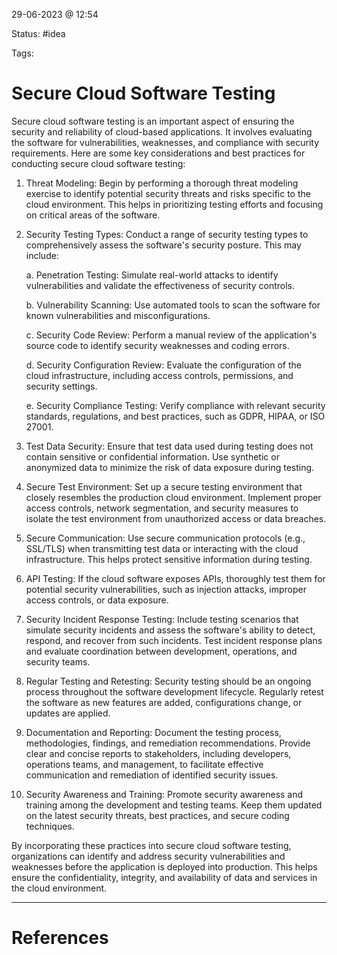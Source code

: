 29-06-2023 @ 12:54

Status: #idea

Tags: 

# Secure Cloud Software Testing

Secure cloud software testing is an important aspect of ensuring the security and reliability of cloud-based applications. It involves evaluating the software for vulnerabilities, weaknesses, and compliance with security requirements. Here are some key considerations and best practices for conducting secure cloud software testing:

1. Threat Modeling: Begin by performing a thorough threat modeling exercise to identify potential security threats and risks specific to the cloud environment. This helps in prioritizing testing efforts and focusing on critical areas of the software.
    
2. Security Testing Types: Conduct a range of security testing types to comprehensively assess the software's security posture. This may include:
    
    a. Penetration Testing: Simulate real-world attacks to identify vulnerabilities and validate the effectiveness of security controls.
    
    b. Vulnerability Scanning: Use automated tools to scan the software for known vulnerabilities and misconfigurations.
    
    c. Security Code Review: Perform a manual review of the application's source code to identify security weaknesses and coding errors.
    
    d. Security Configuration Review: Evaluate the configuration of the cloud infrastructure, including access controls, permissions, and security settings.
    
    e. Security Compliance Testing: Verify compliance with relevant security standards, regulations, and best practices, such as GDPR, HIPAA, or ISO 27001.
    
3. Test Data Security: Ensure that test data used during testing does not contain sensitive or confidential information. Use synthetic or anonymized data to minimize the risk of data exposure during testing.
    
4. Secure Test Environment: Set up a secure testing environment that closely resembles the production cloud environment. Implement proper access controls, network segmentation, and security measures to isolate the test environment from unauthorized access or data breaches.
    
5. Secure Communication: Use secure communication protocols (e.g., SSL/TLS) when transmitting test data or interacting with the cloud infrastructure. This helps protect sensitive information during testing.
    
6. API Testing: If the cloud software exposes APIs, thoroughly test them for potential security vulnerabilities, such as injection attacks, improper access controls, or data exposure.
    
7. Security Incident Response Testing: Include testing scenarios that simulate security incidents and assess the software's ability to detect, respond, and recover from such incidents. Test incident response plans and evaluate coordination between development, operations, and security teams.
    
8. Regular Testing and Retesting: Security testing should be an ongoing process throughout the software development lifecycle. Regularly retest the software as new features are added, configurations change, or updates are applied.
    
9. Documentation and Reporting: Document the testing process, methodologies, findings, and remediation recommendations. Provide clear and concise reports to stakeholders, including developers, operations teams, and management, to facilitate effective communication and remediation of identified security issues.
    
10. Security Awareness and Training: Promote security awareness and training among the development and testing teams. Keep them updated on the latest security threats, best practices, and secure coding techniques.
    

By incorporating these practices into secure cloud software testing, organizations can identify and address security vulnerabilities and weaknesses before the application is deployed into production. This helps ensure the confidentiality, integrity, and availability of data and services in the cloud environment.

---
# References
